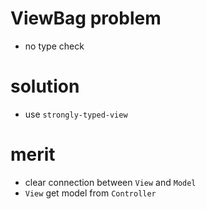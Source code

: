 # ViewBag problem

- no type check

# solution

- use `strongly-typed-view`

# merit

- clear connection between `View` and `Model`
- `View` get model from `Controller`

